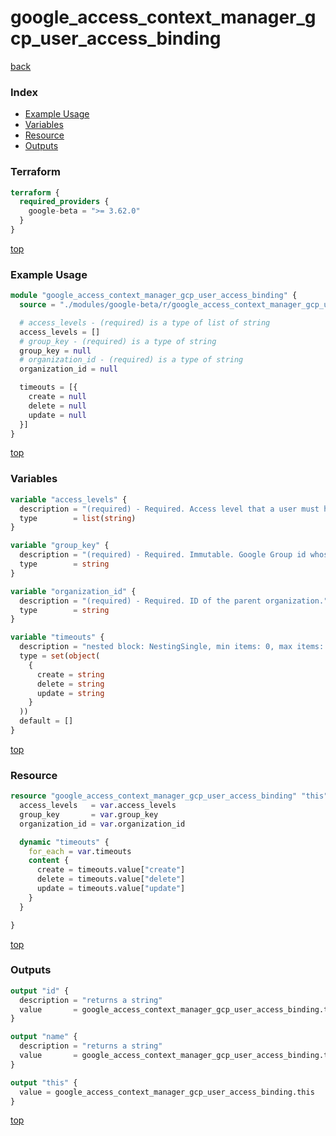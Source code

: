 # google_access_context_manager_gcp_user_access_binding

[back](../google-beta.md)

### Index

- [Example Usage](#example-usage)
- [Variables](#variables)
- [Resource](#resource)
- [Outputs](#outputs)

### Terraform

```terraform
terraform {
  required_providers {
    google-beta = ">= 3.62.0"
  }
}
```

[top](#index)

### Example Usage

```terraform
module "google_access_context_manager_gcp_user_access_binding" {
  source = "./modules/google-beta/r/google_access_context_manager_gcp_user_access_binding"

  # access_levels - (required) is a type of list of string
  access_levels = []
  # group_key - (required) is a type of string
  group_key = null
  # organization_id - (required) is a type of string
  organization_id = null

  timeouts = [{
    create = null
    delete = null
    update = null
  }]
}
```

[top](#index)

### Variables

```terraform
variable "access_levels" {
  description = "(required) - Required. Access level that a user must have to be granted access. Only one access level is supported, not multiple. This repeated field must have exactly one element. Example: \"accessPolicies/9522/accessLevels/device_trusted\""
  type        = list(string)
}

variable "group_key" {
  description = "(required) - Required. Immutable. Google Group id whose members are subject to this binding's restrictions. See \"id\" in the G Suite Directory API's Groups resource. If a group's email address/alias is changed, this resource will continue to point at the changed group. This field does not accept group email addresses or aliases. Example: \"01d520gv4vjcrht\""
  type        = string
}

variable "organization_id" {
  description = "(required) - Required. ID of the parent organization."
  type        = string
}

variable "timeouts" {
  description = "nested block: NestingSingle, min items: 0, max items: 0"
  type = set(object(
    {
      create = string
      delete = string
      update = string
    }
  ))
  default = []
}
```

[top](#index)

### Resource

```terraform
resource "google_access_context_manager_gcp_user_access_binding" "this" {
  access_levels   = var.access_levels
  group_key       = var.group_key
  organization_id = var.organization_id

  dynamic "timeouts" {
    for_each = var.timeouts
    content {
      create = timeouts.value["create"]
      delete = timeouts.value["delete"]
      update = timeouts.value["update"]
    }
  }

}
```

[top](#index)

### Outputs

```terraform
output "id" {
  description = "returns a string"
  value       = google_access_context_manager_gcp_user_access_binding.this.id
}

output "name" {
  description = "returns a string"
  value       = google_access_context_manager_gcp_user_access_binding.this.name
}

output "this" {
  value = google_access_context_manager_gcp_user_access_binding.this
}
```

[top](#index)